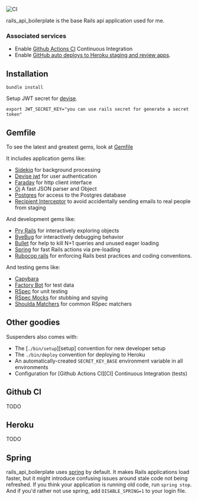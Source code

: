 ![CI](https://github.com/gbrlmrllo/rails_api_boilerplate/workflows/CI/badge.svg)

rails_api_boilerplate is the base Rails api application used for me.

### Associated services

* Enable [Github Actions CI](https://help.github.com/en/actions/building-and-testing-code-with-continuous-integration/setting-up-continuous-integration-using-github-actions) Continuous Integration
* Enable [GitHub auto deploys to Heroku staging and review
    apps](https://dashboard.heroku.com/apps/chatops-events-staging/deploy/github).

## Installation

```bundle install```

Setup JWT secret for [devise](https://github.com/gbrlmrllo/rails_api_boilerplate/blob/master/config/initializers/devise.rb#L302).

```
export JWT_SECRET_KEY="you can use rails secret for generate a secret token"
```

## Gemfile

To see the latest and greatest gems, look at
[Gemfile](https://github.com/gbrlmrllo/rails_api_boilerplate/blob/master/Gemfile)

It includes application gems like:

* [Sidekiq](https://github.com/mperham/sidekiq) for background
  processing
* [Devise jwt](https://github.com/waiting-for-dev/devise-jwt) for user authentication
* [Faraday](https://github.com/lostisland/faraday) for http client interface
* [Oj](http://www.ohler.com/oj/) A fast JSON parser and Object
* [Postgres](https://github.com/ged/ruby-pg) for access to the Postgres database
* [Recipient Interceptor](https://github.com/croaky/recipient_interceptor) to
  avoid accidentally sending emails to real people from staging
  
And development gems like:

* [Pry Rails](https://github.com/rweng/pry-rails) for interactively exploring
  objects
* [ByeBug](https://github.com/deivid-rodriguez/byebug) for interactively
  debugging behavior
* [Bullet](https://github.com/flyerhzm/bullet) for help to kill N+1 queries and
  unused eager loading
* [Spring](https://github.com/rails/spring) for fast Rails actions via
  pre-loading
* [Rubocop rails](https://github.com/rubocop-hq/rubocop-rails) for enforcing Rails best practices and coding conventions.

And testing gems like:

* [Capybara](https://github.com/jnicklas/capybara)
* [Factory Bot](https://github.com/thoughtbot/factory_bot) for test data
* [RSpec](https://github.com/rspec/rspec) for unit testing
* [RSpec Mocks](https://github.com/rspec/rspec-mocks) for stubbing and spying
* [Shoulda Matchers](https://github.com/thoughtbot/shoulda-matchers) for common
  RSpec matchers

## Other goodies

Suspenders also comes with:

* The [`./bin/setup`][setup] convention for new developer setup
* The `./bin/deploy` convention for deploying to Heroku
* An automatically-created `SECRET_KEY_BASE` environment variable in all
  environments
* Configuration for [Github Actions CI][CI] Continuous Integration (tests)

## Github CI

TODO

## Heroku

TODO

## Spring

rails_api_boilerplate uses [spring](https://github.com/rails/spring) by default.
It makes Rails applications load faster, but it might introduce confusing issues
around stale code not being refreshed.
If you think your application is running old code, run `spring stop`.
And if you'd rather not use spring, add `DISABLE_SPRING=1` to your login file.
